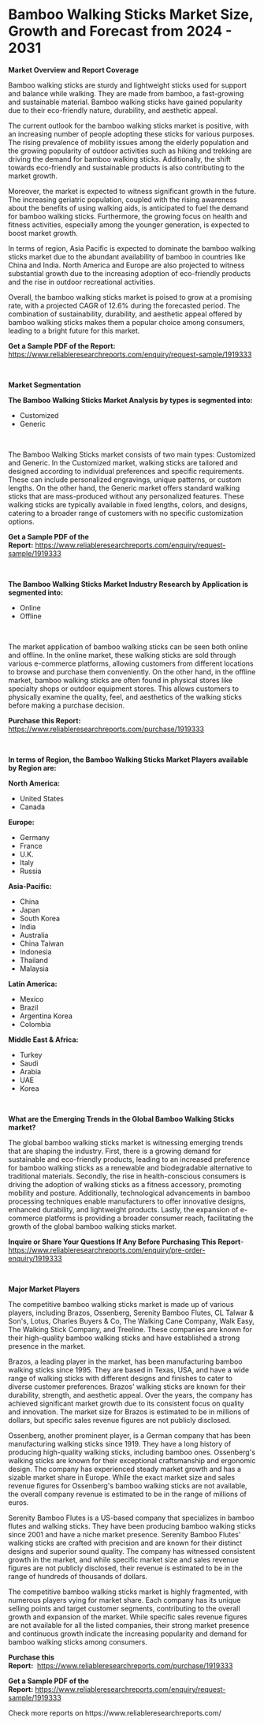 <p><h1>Bamboo Walking Sticks Market Size, Growth and Forecast from 2024 - 2031</h1></p><p><strong>Market Overview and Report Coverage</strong></p>
<p><p>Bamboo walking sticks are sturdy and lightweight sticks used for support and balance while walking. They are made from bamboo, a fast-growing and sustainable material. Bamboo walking sticks have gained popularity due to their eco-friendly nature, durability, and aesthetic appeal.</p><p>The current outlook for the bamboo walking sticks market is positive, with an increasing number of people adopting these sticks for various purposes. The rising prevalence of mobility issues among the elderly population and the growing popularity of outdoor activities such as hiking and trekking are driving the demand for bamboo walking sticks. Additionally, the shift towards eco-friendly and sustainable products is also contributing to the market growth.</p><p>Moreover, the market is expected to witness significant growth in the future. The increasing geriatric population, coupled with the rising awareness about the benefits of using walking aids, is anticipated to fuel the demand for bamboo walking sticks. Furthermore, the growing focus on health and fitness activities, especially among the younger generation, is expected to boost market growth.</p><p>In terms of region, Asia Pacific is expected to dominate the bamboo walking sticks market due to the abundant availability of bamboo in countries like China and India. North America and Europe are also projected to witness substantial growth due to the increasing adoption of eco-friendly products and the rise in outdoor recreational activities.</p><p>Overall, the bamboo walking sticks market is poised to grow at a promising rate, with a projected CAGR of 12.6% during the forecasted period. The combination of sustainability, durability, and aesthetic appeal offered by bamboo walking sticks makes them a popular choice among consumers, leading to a bright future for this market.</p></p>
<p><strong>Get a Sample PDF of the Report:</strong> <a href="https://www.reliableresearchreports.com/enquiry/request-sample/1919333">https://www.reliableresearchreports.com/enquiry/request-sample/1919333</a></p>
<p>&nbsp;</p>
<p><strong>Market Segmentation</strong></p>
<p><strong>The Bamboo Walking Sticks Market Analysis by types is segmented into:</strong></p>
<p><ul><li>Customized</li><li>Generic</li></ul></p>
<p>&nbsp;</p>
<p><p>The Bamboo Walking Sticks market consists of two main types: Customized and Generic. In the Customized market, walking sticks are tailored and designed according to individual preferences and specific requirements. These can include personalized engravings, unique patterns, or custom lengths. On the other hand, the Generic market offers standard walking sticks that are mass-produced without any personalized features. These walking sticks are typically available in fixed lengths, colors, and designs, catering to a broader range of customers with no specific customization options.</p></p>
<p><strong>Get a Sample PDF of the Report:</strong>&nbsp;<a href="https://www.reliableresearchreports.com/enquiry/request-sample/1919333">https://www.reliableresearchreports.com/enquiry/request-sample/1919333</a></p>
<p>&nbsp;</p>
<p><strong>The Bamboo Walking Sticks Market Industry Research by Application is segmented into:</strong></p>
<p><ul><li>Online</li><li>Offline</li></ul></p>
<p>&nbsp;</p>
<p><p>The market application of bamboo walking sticks can be seen both online and offline. In the online market, these walking sticks are sold through various e-commerce platforms, allowing customers from different locations to browse and purchase them conveniently. On the other hand, in the offline market, bamboo walking sticks are often found in physical stores like specialty shops or outdoor equipment stores. This allows customers to physically examine the quality, feel, and aesthetics of the walking sticks before making a purchase decision.</p></p>
<p><strong>Purchase this Report:</strong>&nbsp; <a href="https://www.reliableresearchreports.com/purchase/1919333">https://www.reliableresearchreports.com/purchase/1919333</a></p>
<p>&nbsp;</p>
<p><strong>In terms of Region, the Bamboo Walking Sticks Market Players available by Region are:</strong></p>
<p>
    <p> <strong> North America: </strong>
        <ul>
            <li>United States</li>
            <li>Canada</li>
        </ul>
        </p> 
    <p> <strong> Europe: </strong>
        <ul>
            <li>Germany</li>
            <li>France</li>
            <li>U.K.</li>
            <li>Italy</li>
            <li>Russia</li>
        </ul>
        </p> 
    <p> <strong> Asia-Pacific: </strong>
        <ul>
            <li>China</li>
            <li>Japan</li>
            <li>South Korea</li>
            <li>India</li>
            <li>Australia</li>
            <li>China Taiwan</li>
            <li>Indonesia</li>
            <li>Thailand</li>
            <li>Malaysia</li>
        </ul>
        </p> 
    <p> <strong> Latin America: </strong>
        <ul>
            <li>Mexico</li>
            <li>Brazil</li>
            <li>Argentina Korea</li>
            <li>Colombia</li>
        </ul>
        </p> 
    <p> <strong> Middle East & Africa: </strong>
        <ul>
            <li>Turkey</li>
            <li>Saudi</li>
            <li>Arabia</li>
            <li>UAE</li>
            <li>Korea</li>
        </ul>
    </p>
    </p>
<p>&nbsp;</p>
<p><strong>What are the Emerging Trends in the Global Bamboo Walking Sticks market?</strong></p>
<p><p>The global bamboo walking sticks market is witnessing emerging trends that are shaping the industry. First, there is a growing demand for sustainable and eco-friendly products, leading to an increased preference for bamboo walking sticks as a renewable and biodegradable alternative to traditional materials. Secondly, the rise in health-conscious consumers is driving the adoption of walking sticks as a fitness accessory, promoting mobility and posture. Additionally, technological advancements in bamboo processing techniques enable manufacturers to offer innovative designs, enhanced durability, and lightweight products. Lastly, the expansion of e-commerce platforms is providing a broader consumer reach, facilitating the growth of the global bamboo walking sticks market.</p></p>
<p><strong>Inquire or Share Your Questions If Any Before Purchasing This Report</strong>- <a href="https://www.reliableresearchreports.com/enquiry/pre-order-enquiry/1919333">https://www.reliableresearchreports.com/enquiry/pre-order-enquiry/1919333</a></p>
<p>&nbsp;</p>
<p><strong>Major Market Players</strong></p>
<p><p>The competitive bamboo walking sticks market is made up of various players, including Brazos, Ossenberg, Serenity Bamboo Flutes, CL Talwar & Son's, Lotus, Charles Buyers & Co, The Walking Cane Company, Walk Easy, The Walking Stick Company, and Treeline. These companies are known for their high-quality bamboo walking sticks and have established a strong presence in the market.</p><p>Brazos, a leading player in the market, has been manufacturing bamboo walking sticks since 1995. They are based in Texas, USA, and have a wide range of walking sticks with different designs and finishes to cater to diverse customer preferences. Brazos' walking sticks are known for their durability, strength, and aesthetic appeal. Over the years, the company has achieved significant market growth due to its consistent focus on quality and innovation. The market size for Brazos is estimated to be in millions of dollars, but specific sales revenue figures are not publicly disclosed.</p><p>Ossenberg, another prominent player, is a German company that has been manufacturing walking sticks since 1919. They have a long history of producing high-quality walking sticks, including bamboo ones. Ossenberg's walking sticks are known for their exceptional craftsmanship and ergonomic design. The company has experienced steady market growth and has a sizable market share in Europe. While the exact market size and sales revenue figures for Ossenberg's bamboo walking sticks are not available, the overall company revenue is estimated to be in the range of millions of euros.</p><p>Serenity Bamboo Flutes is a US-based company that specializes in bamboo flutes and walking sticks. They have been producing bamboo walking sticks since 2001 and have a niche market presence. Serenity Bamboo Flutes' walking sticks are crafted with precision and are known for their distinct designs and superior sound quality. The company has witnessed consistent growth in the market, and while specific market size and sales revenue figures are not publicly disclosed, their revenue is estimated to be in the range of hundreds of thousands of dollars.</p><p>The competitive bamboo walking sticks market is highly fragmented, with numerous players vying for market share. Each company has its unique selling points and target customer segments, contributing to the overall growth and expansion of the market. While specific sales revenue figures are not available for all the listed companies, their strong market presence and continuous growth indicate the increasing popularity and demand for bamboo walking sticks among consumers.</p></p>
<p><strong>Purchase this Report:</strong>&nbsp;&nbsp;<a href="https://www.reliableresearchreports.com/purchase/1919333">https://www.reliableresearchreports.com/purchase/1919333</a></p>
<p></p>
<p><strong>Get a Sample PDF of the Report:</strong>&nbsp;<a href="https://www.reliableresearchreports.com/enquiry/request-sample/1919333">https://www.reliableresearchreports.com/enquiry/request-sample/1919333</a></p>
<p>Check more reports on https://www.reliableresearchreports.com/</p>